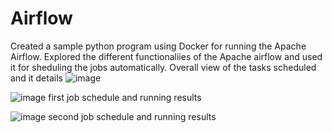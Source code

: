 # Airflow
Created a sample python program using Docker for running the Apache Airflow.
Explored the different functionaliies of the Apache airflow and used it for sheduling the jobs automatically.
Overall view of the tasks scheduled and it details
![image](https://user-images.githubusercontent.com/68219125/145730680-6601288a-42ee-4a14-b3c0-5afc7c1ae7db.png)

![image](https://user-images.githubusercontent.com/68219125/145730633-c679f943-076d-4f03-8ac4-ffa19ca93e13.png)
first job schedule and running results

![image](https://user-images.githubusercontent.com/68219125/145730579-636ac426-c324-4f10-8468-db9a619258ba.png)
second job schedule and running results
